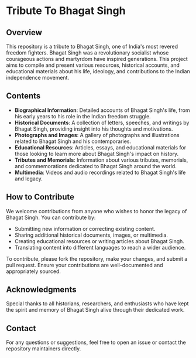 # Tribute To Bhagat Singh

## Overview

This repository is a tribute to Bhagat Singh, one of India's most revered freedom fighters. Bhagat Singh was a revolutionary socialist whose courageous actions and martyrdom have inspired generations. This project aims to compile and present various resources, historical accounts, and educational materials about his life, ideology, and contributions to the Indian independence movement.

## Contents

- **Biographical Information**: Detailed accounts of Bhagat Singh's life, from his early years to his role in the Indian freedom struggle.
- **Historical Documents**: A collection of letters, speeches, and writings by Bhagat Singh, providing insight into his thoughts and motivations.
- **Photographs and Images**: A gallery of photographs and illustrations related to Bhagat Singh and his contemporaries.
- **Educational Resources**: Articles, essays, and educational materials for those looking to learn more about Bhagat Singh's impact on history.
- **Tributes and Memorials**: Information about various tributes, memorials, and commemorations dedicated to Bhagat Singh around the world.
- **Multimedia**: Videos and audio recordings related to Bhagat Singh's life and legacy.

## How to Contribute

We welcome contributions from anyone who wishes to honor the legacy of Bhagat Singh. You can contribute by:

- Submitting new information or correcting existing content.
- Sharing additional historical documents, images, or multimedia.
- Creating educational resources or writing articles about Bhagat Singh.
- Translating content into different languages to reach a wider audience.

To contribute, please fork the repository, make your changes, and submit a pull request. Ensure your contributions are well-documented and appropriately sourced.

## Acknowledgments

Special thanks to all historians, researchers, and enthusiasts who have kept the spirit and memory of Bhagat Singh alive through their dedicated work.

## Contact

For any questions or suggestions, feel free to open an issue or contact the repository maintainers directly.
